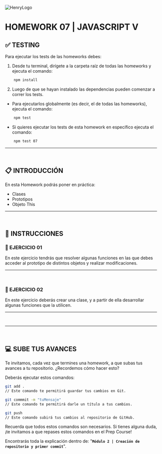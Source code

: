![HenryLogo](../Assets//logoBannerHenry.png)

# **HOMEWORK 07 | JAVASCRIPT V**

## **✅ TESTING**

Para ejecutar los tests de las homeworks debes:

1. Desde tu terminal, dirígete a la carpeta raíz de todas las homeworks y ejecuta el comando:

```bash
    npm install
```

2. Luego de que se hayan instalado las dependencias pueden comenzar a correr los tests.

-  Para ejecutarlos globalmente (es decir, el de todas las homeworks), ejecuta el comando:

```bash
    npm test
```

-  Si quieres ejecutar los tests de esta homework en específico ejecuta el comando:

```bash
    npm test 07
```

---

</br >

## **📋 INTRODUCCIÓN**

En esta Homework podrás poner en práctica:

-  Clases
-  Prototipos
-  Objeto This

---

</br >

## **📌 INSTRUCCIONES**

### **📍 EJERCICIO 01**

En este ejercicio tendrás que resolver algunas funciones en las que debes acceder al prototipo de distintos objetos y realizar modificaciones.

---

</br >

### **📍 EJERCICIO 02**

En este ejercicio deberás crear una clase, y a partir de ella desarrollar algunas funciones que la utilicen.

---

</br >

---

</br >

## **💻 SUBE TUS AVANCES**

Te invitamos, cada vez que termines una homework, a que subas tus avances a tu repositorio. ¿Recordemos cómo hacer esto?

Deberás ejecutar estos comandos:

```bash
git add .
// Este comando te permitirá guardar tus cambios en Git.

git commmit -m "tuMensaje"
// Este comando te permitirá darle un título a tus cambios.

git push
// Este comando subirá tus cambios al repositorio de GitHub.
```

Recuerda que todos estos comandos son necesarios. Si tienes alguna duda, ¡te invitamos a que repases estos comandos en el Prep Course!

Encontrarás toda la explicación dentro de: "**`Módulo 2 | Creación de repositorio y primer commit`**".
